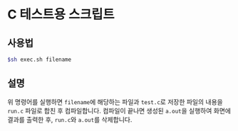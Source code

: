 # C 테스트용 스크립트

## 사용법

````sh
$sh exec.sh filename
````

## 설명

위 명령어를 실행하면 `filename`에 해당하는 파일과 `test.c`로 저장한 파일의 내용을 `run.c` 파일로 합친 후 컴파일합니다. 컴파일이 끝나면 생성된 `a.out`을 실행하여 화면에 결과를 출력한 후, `run.c`와 `a.out`를 삭제합니다.

